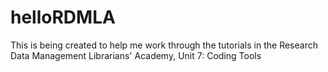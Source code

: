 # helloRDMLA
This is being created to help me work through the tutorials in the Research Data Management Librarians' Academy,  Unit 7: Coding Tools
